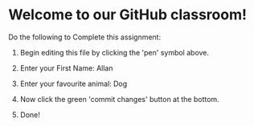 # Welcome to our GitHub classroom!

Do the following to Complete this assignment:

1. Begin editing this file by clicking the 'pen' symbol above.

2. Enter your First Name: Allan

3. Enter your favourite animal: Dog

4. Now click the green 'commit changes' button at the bottom.

5. Done!
